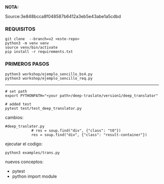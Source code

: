 
__NOTA:__ 

Source:3e848bcca8f048587b6412a3eb5e43abe1a5cdbd


### REQUISITOS

```
git clone  --branch=v2 <este-repo>
python3 -m venv venv
source venv/bin/activate
pip install -r requirements.txt
```

### PRIMEROS PASOS

```
python3 workshop/ejemplo_sencillo_bs4.py
python3 workshop/ejemplo_sencillo_req.py
```
____

```
# set path
export PYTHONPATH="<your path>/deep-traslate/version1/deep_translator"

# added test
pytest test/test_deep_translator.py

```

cambios:

```
#deep_traslater.py
            # res = soup.find("div", {"class": "t0"})
            res = soup.find("div", {"class": "result-container"})
```

ejecutar el codigo:

```
python3 examples/trans.py
```

nuevos conceptos:

- pytest
- python import module

